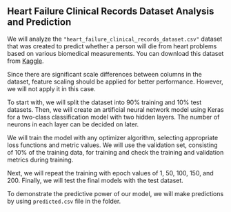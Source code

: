 ## Heart Failure Clinical Records Dataset Analysis and Prediction

We will analyze the `"heart_failure_clinical_records_dataset.csv"` dataset that was created to predict whether a person will die from heart problems based on various biomedical measurements. You can download this dataset from [Kaggle](https://www.kaggle.com/andrewmvd/heart-failure-clinical-data).

Since there are significant scale differences between columns in the dataset, feature scaling should be applied for better performance. However, we will not apply it in this case.

To start with, we will split the dataset into 90% training and 10% test datasets. Then, we will create an artificial neural network model using Keras for a two-class classification model with two hidden layers. The number of neurons in each layer can be decided on later.

We will train the model with any optimizer algorithm, selecting appropriate loss functions and metric values. We will use the validation set, consisting of 10% of the training data, for training and check the training and validation metrics during training.

Next, we will repeat the training with epoch values of 1, 50, 100, 150, and 200. Finally, we will test the final models with the test dataset.

To demonstrate the predictive power of our model, we will make predictions by using `predicted.csv` file in the folder.
